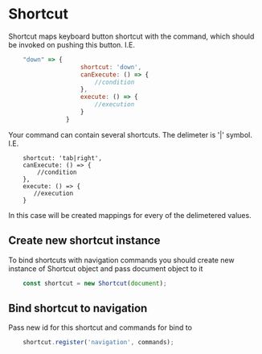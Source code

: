 # Shortcut


Shortcut maps keyboard button shortcut with the command, which should be invoked on pushing this button. I.E.
```javascript
    "down" => {
                    shortcut: 'down',
                    canExecute: () => {
                        //condition
                    },
                    execute: () => {
                        //execution
                    }
                }

```

Your command can contain several shortcuts. The delimeter is '|' symbol. I.E.
```
    shortcut: 'tab|right',
    canExecute: () => {
        //condition
    },
    execute: () => {
       //execution
    }
```
In this case will be created mappings for every of the delimetered values.

## Create new shortcut instance
To bind shortcuts with navigation commands you should create new instance of Shortcut object and pass document object to it
```javascript
    const shortcut = new Shortcut(document);
```

## Bind shortcut to navigation
Pass new id for this shortcut and commands for bind to
```javascript
    shortcut.register('navigation', commands);
```